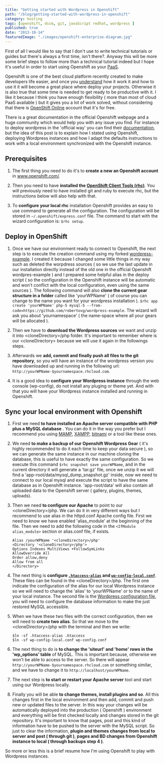 ```yaml
---
title: "Getting started with Wordpress in Openshift"
path: "/blog/getting-started-with-wordpress-in-openshift"
category: hosting
tags: [openshift, dscm, git, javaScript redhat, wordpress ]
published: true
date: "2013-10-14"
featuredImage: "./images/openshift-enterprise-diagram.jpg"
---
```


First of all I would like to say that I don't use to write technical tutorials or guides but there's always a first time, isn't there?. Anyway this will be more some brief steps to follow more than a technical tutorial indeed but I hope it's useful in order to start using Openshift as your <a href='http://en.wikipedia.org/wiki/Platform_as_a_service' target='_blank'>PaaS</a>.

Openshift is one of the best cloud platform recently created to make developers life easier, and once you <a href='https://www.openshift.com/products/architecture' target='_blank'>understand</a> how it work it and how to use it it will become a great place where deploy your projects. Otherwise it is also true that some time is needed to get ready to be productive with it. I like it because I think you have enough flexibility ( more than most of cloud PaaS available ) but it gives you a lot of work solved, without considering that there is <a href='https://www.openshift.com/products/online' target='_blank'>OpenShift Online</a> account that it's for free.

There is a great documentation in the official Openshift webpage and a huge community which would help you with any issue you find. For instance to deploy wordpress in the 'official way' you can find their <a href='https://www.openshift.com/quickstarts/wordpress-3x' target='_blank'>documentation</a>, but the idea of this post is to explain how I stated using Openshift, deploying Wordpress instances and how I adapt the defaults instructions to work with a local environment synchronized with the Openshift instance.

## Prerequisites

1. The first thing you need to do it's to **create a new an Openshift account** in <a href='https://www.openshift.com/' target='_blank'>www.openshift.com/</a>.

2. Then you need to have **installed the <a href='https://www.openshift.com/developers/rhc-client-tools-install' target='_blank'>OpenShift Client Tools (rhc)</a>**. You will previously need to have installed git and ruby to execute rhc, but the instructions below will also help with that.

3. To **configure your local rhc** installation Openshift provides an easy to use command to generate all the configuration. The configuration will be stored in `~/.openshift/express.conf` file. The command to start with the wizard configuration is: `$rhc setup`.

## Deploy in OpenShift

1. Once we have our environment ready to connect to Openshift, the next step is to execute the creation command using my forked <a href='https://github.com/robertovg/wordpress-example' target='_blank'>wordpress-example</a>. I created it because I changed some little things in my way such as deleted the worpdress sources ( so we use the last update in our installation directly instead of the old one in the official Openshift wordpres-example ) and I prepared some helpful alias in the deploy script ( so the configuration in the Openshift instance will be automatic and won't conflict with the local configuration, even using the same sources ). The following command will also **clone the current gear structure in a folder** called like 'yourWPName' ( of course you can change to the name you want for your wordpress installation ). `$rhc app create 'yourWPName' php-5 mysql-5 --from-code=https://github.com/robertovg/wordpress-example`. The wizard will ask you about 'yournamespace' ( the name-space where all your gears will be allocated ).

2. Then we have to **download the Wordpress sources** we want and unzip it into &lt;cloneDirectory&gt;/php folder. It's important to remember where is our &lt;cloneDirectory&gt; because we will use it again in the followings steps.

3. Afterwards we **add, commit and finally push all files to the git repository**, so you will have an instance of the wordpress version you have downloaded up and running in the following url: `http://yourWPName-$yournamespace.rhcloud.com`.

4. It is a good idea to **configure your Wordpress instance** through the web console (wp-config), do not install any pluging or theme yet. And with that you will have your Wordpress instance installed and running in Openshift.

## Sync your local environment with Openshift

1. First we need **to have installed an Apache server compatible with PHP plus a MySQL database** . You can do it in the way you prefer but I recommend you using <a href='http://www.mamp.info/en/index.html' target='_blank'>MAMP</a>, <a href='http://www.apachefriends.org/en/xampp.html' target='_blank'>XAMPP</a>, <a href='http://bitnami.com/' target='_blank'>bitnami</a> or a tool like these ones.

2. We need **to make a backup of our Openshift Wordpress Gear** ( it's highly recommended to do it each time to keep your data secure ), so we can generate the same instance in our machine cloning the database, this is useful to have exactly the same configuration. So we execute this command `$rhc snapshot save yourWPName`, and in the current directory it will generate a 'tar.gz' file, once we unzip it we will find a 'app-root/data/mysql_dump_snapshot.gz' inside, now we need to connect to our local mysql and execute the script to have the same database as in Openshift instance. 'app-root/data' will also contain all uploaded data to the Openshift server ( gallery, plugins, themes, uploads).

3. Then we need **to configure our Apache** to point to our &lt;cloneDirectory&gt;/php. We can do it in very different ways but I recommend to use alias in the httpd.conf Apache config file. First we need to know we have enabled 'alias_module' at the beginning of the file. Then we need to add the following code in the `<IfModule alias_module>` section or alias.conf file, if exists.

   `Alias /yourWPName '<cloneDirectory>/php'` <br>
   `<Directory '<cloneDirectory>/php'>` <br>
   `Options Indexes MultiViews +FollowSymLinks` <br>
   `AllowOverride All` <br>
   `Order allow,deny` <br>
   `Allow from all` <br>
   `</Directory>` <br>

4. The next thing is **configure <a href='https://github.com/robertovg/wordpress-example/blob/master/php/.htaccess-alias' target='_blank'>`.htaccess-alias`</a> and <a href='https://github.com/robertovg/wordpress-example/blob/master/php/wp-config-local.php' target='_blank'>`wp-config-local.conf`</a>**. These files can be found in the &lt;cloneDirectory&gt;/php. The first one indicate the configuration of the alias for our local Wordpress instance so we will need to change the 'alias' to 'yourWPName' or to the name of your local instance. The second file is the <a href='http://codex.wordpress.org/Editing_wp-config.php' target='_blank'>Wordpress configuration file</a>, you will need to configure the database information to make the just restored MySQL accessible.

5. When we have these two files with the correct configuration, then we will need to **create two alias**. So that we move to the &lt;cloneDirectory&gt;/php with the terminal and then we write:

   `$ln -sf .htaccess-alias .htaccess`<br>
   `$ln -sf wp-config-local.conf wp-config.conf`<br>

6. The next thing to do is **to change the 'siteurl' and 'home' rows in the 'wp_options' table** of MySQL. This is important because, otherwise we won't be able to access to the server. So there will appear `http://yourWPName-$yournamespace.rhcloud.com` or something similar, and we have to change it to `http://localhost/yourWPName`.

7. The next step is **to start or restart your Apache server** tool and start using our Wordpress locally.

8. Finally you will be able **to change themes, install plugins and so**. All this changes first in the local environment and then add, commit and push new or updated files to the server. In this way your changes will be automatically deployed into the production ( Openshift ) environment and everything will be first checked locally and changes stored in the git repository. It's important to know that pages, post and this kind of information have to be pushed to the server with the MySQL script. So just to clear the information, **plugin and themes changes from local to server and post ( through git )**, **pages and BD changes from Openshift instance to local ( through backups step 4 )**.

So more or less this is a brief resume how I'm using Openshift to play with Wordpress instances.
